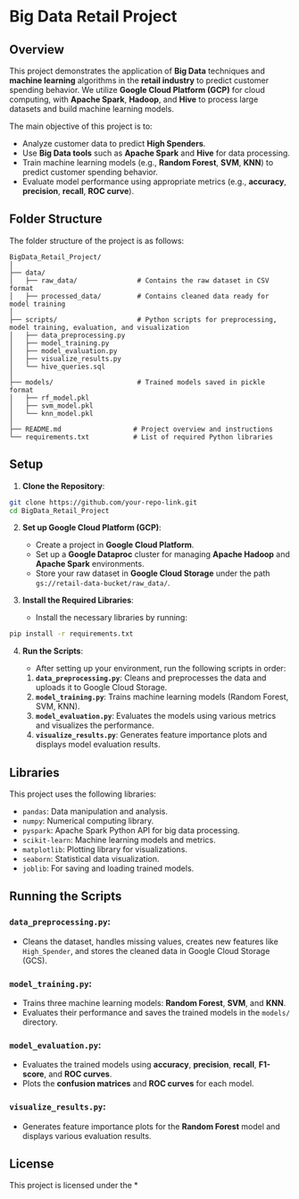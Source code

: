 
# Big Data Retail Project

## Overview
This project demonstrates the application of **Big Data** techniques and **machine learning** algorithms in the **retail industry** to predict customer spending behavior. We utilize **Google Cloud Platform (GCP)** for cloud computing, with **Apache Spark**, **Hadoop**, and **Hive** to process large datasets and build machine learning models.

The main objective of this project is to:
- Analyze customer data to predict **High Spenders**.
- Use **Big Data tools** such as **Apache Spark** and **Hive** for data processing.
- Train machine learning models (e.g., **Random Forest**, **SVM**, **KNN**) to predict customer spending behavior.
- Evaluate model performance using appropriate metrics (e.g., **accuracy**, **precision**, **recall**, **ROC curve**).

## Folder Structure
The folder structure of the project is as follows:

```plaintext
BigData_Retail_Project/
│
├── data/
│   ├── raw_data/               # Contains the raw dataset in CSV format
│   ├── processed_data/         # Contains cleaned data ready for model training
│
├── scripts/                    # Python scripts for preprocessing, model training, evaluation, and visualization
│   ├── data_preprocessing.py
│   ├── model_training.py
│   ├── model_evaluation.py
│   ├── visualize_results.py
│   └── hive_queries.sql
│
├── models/                     # Trained models saved in pickle format
│   ├── rf_model.pkl
│   ├── svm_model.pkl
│   └── knn_model.pkl
│
├── README.md                  # Project overview and instructions
└── requirements.txt           # List of required Python libraries
```

## Setup

1. **Clone the Repository**:

```bash
git clone https://github.com/your-repo-link.git
cd BigData_Retail_Project
```

2. **Set up Google Cloud Platform (GCP)**:
    - Create a project in **Google Cloud Platform**.
    - Set up a **Google Dataproc** cluster for managing **Apache Hadoop** and **Apache Spark** environments.
    - Store your raw dataset in **Google Cloud Storage** under the path `gs://retail-data-bucket/raw_data/`.

3. **Install the Required Libraries**:
    - Install the necessary libraries by running:

```bash
pip install -r requirements.txt
```

4. **Run the Scripts**:
    - After setting up your environment, run the following scripts in order:

    1. **`data_preprocessing.py`**: Cleans and preprocesses the data and uploads it to Google Cloud Storage.
    2. **`model_training.py`**: Trains machine learning models (Random Forest, SVM, KNN).
    3. **`model_evaluation.py`**: Evaluates the models using various metrics and visualizes the performance.
    4. **`visualize_results.py`**: Generates feature importance plots and displays model evaluation results.

## Libraries

This project uses the following libraries:

- `pandas`: Data manipulation and analysis.
- `numpy`: Numerical computing library.
- `pyspark`: Apache Spark Python API for big data processing.
- `scikit-learn`: Machine learning models and metrics.
- `matplotlib`: Plotting library for visualizations.
- `seaborn`: Statistical data visualization.
- `joblib`: For saving and loading trained models.

## Running the Scripts

### **`data_preprocessing.py`**:
- Cleans the dataset, handles missing values, creates new features like `High_Spender`, and stores the cleaned data in Google Cloud Storage (GCS).

### **`model_training.py`**:
- Trains three machine learning models: **Random Forest**, **SVM**, and **KNN**.
- Evaluates their performance and saves the trained models in the `models/` directory.

### **`model_evaluation.py`**:
- Evaluates the trained models using **accuracy**, **precision**, **recall**, **F1-score**, and **ROC curves**.
- Plots the **confusion matrices** and **ROC curves** for each model.

### **`visualize_results.py`**:
- Generates feature importance plots for the **Random Forest** model and displays various evaluation results.

## License

This project is licensed under the *
